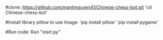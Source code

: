 #clone:
https://github.com/manhnguyen41/Chinese-chess-bot.git
'cd Chinese-chess-bot'

#Install library pillow to use Image:
'pip install pillow'
'pip install pygame'

#Run code:
Run "start.py"

